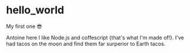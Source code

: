 # hello_world

My first one 😎

Antoine here I like Node.js and coffescript {that's what I'm made of!}.
I've had tacos on the moon and find them far surperior to Earth tacos.

